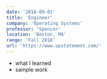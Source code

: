 ```yaml
---
date: '2018-09-01'
title: 'Engineer'
company: 'Operating Systems'
professor: 'Spencor'
location: 'Boston, MA'
range: 'Fall 2018'
url: 'https://www.upstatement.com/'
---
```


- what I learned
- sample work
